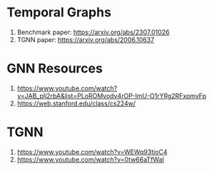# Temporal Graphs
1. Benchmark paper: https://arxiv.org/abs/2307.01026
2. TGNN paper: https://arxiv.org/abs/2006.10637

# GNN Resources
1. https://www.youtube.com/watch?v=JAB_plj2rbA&list=PLoROMvodv4rOP-ImU-O1rYRg2RFxomvFp
2. https://web.stanford.edu/class/cs224w/

# TGNN
1. https://www.youtube.com/watch?v=WEWq93tioC4
2. https://www.youtube.com/watch?v=0tw66aTfWaI